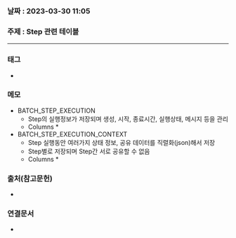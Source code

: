 ### 날짜 : 2023-03-30 11:05
### 주제 : Step 관련 테이블
---
### 태그
* 

### 메모
* BATCH_STEP_EXECUTION
	* Step의 실행정보가 저장되며 생성, 시작, 종료시간, 실행상태, 메시지 등을 관리
	* Columns
		* 
* BATCH_STEP_EXECUTION_CONTEXT
	* Step 실행동안 여러가지 상태 정보, 공유 데이터를 직렬화(json)해서 저장
	* Step별로 저장되며 Step간 서로 공유할 수 없음
	* Columns
		* 
	
### 출처(참고문헌)
-  

### 연결문서
- 
